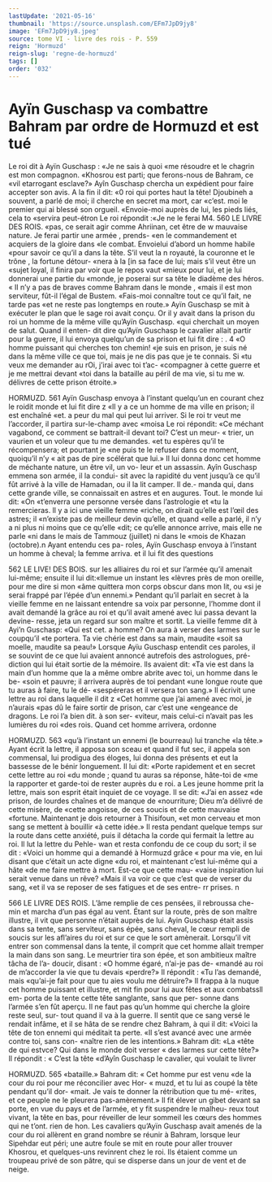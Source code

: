 ```yaml
---
lastUpdate: '2021-05-16'
thumbnail: 'https://source.unsplash.com/EFm7JpD9jy8'
image: 'EFm7JpD9jy8.jpeg'
source: tome VI - livre des rois - P. 559
reign: 'Hormuzd'
reign-slug: 'regne-de-hormuzd'
tags: []
order: '032'
---
```


# Ayïn Guschasp va combattre Bahram par ordre de Hormuzd et est tué

Le roi dit à Ayïn Guschasp : «Je ne sais à quoi «me résoudre et le chagrin est mon compagnon. «Khosrou est parti; que ferons-nous de Bahram, ce «vil etarrogant esclave?» Ayîn Guschasp chercha un expédient pour faire accepter son avis. A la fin il dit: «0 roi qui portes haut la tête! Djoubineh a souvent, a parlé de moi; il cherche en secret ma mort, car «c’est. moi le premier qui ai blessé son orgueil. «Envoie-moi auprès de lui, les pieds liés, cela to «servira peut-étron Le roi répondit :«Je ne le ferai
M4.
560 LE LIVRE DES ROIS.
«pas, ce serait agir comme Ahriinan, cet être de w mauvaise nature. Je ferai partir une armée , prends- «en le commandement et acquiers de la gloire dans «le combat. Envoielui d’abord un homme habile «pour savoir ce qu’il a dans la tête. S’il veut la
n royauté, la couronne et le trône , la fortune détour- «nera à la [in sa face de lui; mais s’il veut être un «sujet loyal, il finira par voir que le repos vaut «mieux pour lui, et je lui donnerai une partie du «monde, je poserai sur sa tête le diadème des héros.
« Il n’y a pas de braves comme Bahram dans le monde , «mais il est mon serviteur, fût-il l’égal de Bustem. «Fais-moi connaître tout ce qu’il fait, ne tarde pas
«et ne reste pas longtemps en route.»
Ayïn Guschasp se mit à exécuter le plan que le
sage roi avait conçu. Or il y avait dans la prison du roi un homme de la même ville qu’Ayïn Guschasp.
«qui cherchait un moyen de salut. Quand il enten- dit dire qu’Ayïn Guschasp le cavalier allait partir pour la guerre, il lui envoya quelqu’un de sa prison
et lui fit dire : . 4
«O homme puissant qui cherches ton chemin!
«je suis en prison, je suis né dans la même ville
ce que toi, mais je ne dis pas que je te connais. Si «tu veux me demander au rOi, j’irai avec toi t’ac-
«compagner à cette guerre et je me mettrai devant
«toi dans la bataille au péril de ma vie, si tu me w. délivres de cette prison étroite.»

HORMUZD. 561 Ayïn Guschasp envoya à l’instant quelqu’un en
courant chez le roidit monde et lui fit dire z «Il y a ce un homme de ma ville en prison; il est enchaîné
«et. a peur du mal qui peut lui arriver. Si le roi tr veut me l’accorder, il partira sur-le-champ avec «moisa Le roi répondit: «Ce méchant vagabond,
ce comment se battrait-il devant toi? C’est un meur-
« trier, un vaurien et un voleur que tu me demandes.
«et tu espères qu’il te récompensera; et pourtant je
«ne puis te le refuser dans ce moment, quoiqu’il n’y
« ait pas de pire scélérat que lui.» Il lui donna donc
cet homme de méchante nature, un être vil, un vo-
leur et un assassin.
Ayîn Guschasp emmena son armée, il la condui-
sit avec la rapidité du vent jusqu’à ce qu’il fût arrivé
à la ville de Hamadan, ou il la lit camper. Il de.- manda qui, dans cette grande ville, se connaissait en astres et en augures. Tout. le monde lui dit: «On
«t’enverra une personne versée dans l’astrologie et
«tu la remercieras. ll y a ici une vieille femme «riche, on dirait qu’elle est l’œil des astres; il «n’existe pas de meilleur devin qu’elle, et quand
«elle a parlé, il n’y a ni plus ni moins que ce qu’elle
«dit; ce qu’elle annonce arrive, mais elle ne parle
«ni dans le mais de Tammouz (juillet) ni dans le «mois de Khazan (octobre).n Ayant entendu ces pa- roles, Ayïn Guschasp envoya à l’instant un homme
à cheval; la femme arriva. et il lui fit des questions

562 LE LIVE! DES BOIS.
sur les alliaires du roi et sur l’armée qu’il amenait
lui-même; ensuite il lui dit:«llemue un instant les
«lèvres près de mon oreille, pour me dire si mon
«âme quittera mon corps obscur dans mon lit, ou «si je serai frappé par l’épée d’un ennemi.»
Pendant qu’il parlait en secret à la vieille femme
en ne laissant entendre sa voix par personne, l’homme dont il avait demandé la grâce au roi et
qu’il avait amené avec lui passa devant la devine- resse, jeta un regard sur son maître et sortit. La vieille femme dit à Ayi’n Guschasp: «Qui est cet.
a homme? On aura à verser des larmes sur le coupqu’il
«te portera. Ta vie chérie est dans sa main, maudite «soit sa moelle, maudite sa peau!» Lorsque Ayïu Guschasp entendit ces paroles, il se souvint de ce que lui avaient annoncé autrefois des astrologues, pré- diction qui lui était sortie de la mémoire. lls avaient
dit: «Ta vie est dans la main d’un homme que la
a même ombre abrite avec toi, un homme dans le be- «soin et pauvre; il arrivera auprès de toi pendant «une longue route que tu auras à faire, tu le dé- «sespéreras et il versera ton sang.»
Il écrivit une lettre au roi dans laquelle il dit z «Cet homme que j’ai amené avec moi, je n’aurais
«pas dû le faire sortir de prison, car c’est une «engeance de dragons. Le roi l’a bien dit. à son ser- «viteur, mais celui-ci n’avait pas les lumières du roi «des rois. Quand cet homme arrivera, ordonne

HORMUZD. 563 «qu’à l’instant un ennemi (le bourreau) lui tranche
«la tête.» Ayant écrit la lettre, il apposa son sceau
et quand il fut sec, il appela son commensal, lui prodigua des éloges, lui donna des présents et eut
la bassesse de le bénir longuement. Il lui dit: «Porte rapidement et en secret cette lettre au roi «du monde ; quand tu auras sa réponse, hâte-toi de «me la rapporter et garde-toi de rester auprès du e roi. a
Les jeune homme prit la lettre, mais son esprit était inquiet de ce voyage. Il se dit: «J’ai en assez
«de prison, de lourdes chaînes et de manque de «nourriture; Dieu m’a délivré de cette misère, de
«cette angoisse, de ces soucis et de cette mauvaise «fortune. Maintenant je dois retourner à Thisifoun, «et mon cerveau et mon sang se mettent à bouillir «à cette idée.» Il resta pendant quelque temps sur la route dans cette anxiété, puis il détacha la corde
qui fermait la lettre au roi. Il lut la lettre du Pehle- wan et resta confondu de ce coup du sort; il se dit : «Voici un homme qui a demandé à Hormuzd grâce
« pour ma vie, en lui disant que c’était un acte digne
«du roi, et maintenant c’est lui-même qui a hâte
«de me faire mettre à mort. Est-ce que cette mau- «vaise inspiration lui serait venue dans un rêve? «Mais il va voir ce que c’est que de verser du sang,
«et il va se reposer de ses fatigues et de ses entre- rr prises. n

566 LE LIVRE DES ROIS.
L’âme remplie de ces pensées, il rebroussa che-
min et marcha d’un pas égal au vent. Étant sur la route, près de son maître illustre, il vit que personne n’était auprès de lui. Ayin Guschasp était assis dans
sa tente, sans serviteur, sans épée, sans cheval, le
cœur rempli de soucis sur les afl’aires du roi et sur
ce que le sort amènerait. Lorsqu’il vit entrer son
commensal dans la tente, il comprit que cet homme
allait tremper la main dans son sang. Le meurtrier tira son épée, et son ambitieux maître tâcha de l’a-
doucir, disant : «O homme égaré, n’ai-je pas de- «mandé au roi de m’accorder la vie que tu devais «perdre?» Il répondit : «Tu l’as demandé, mais «qu’ai-je fait pour que tu aies voulu me détruire?»
Il frappa à la nuque cet homme puissant et illustre, et mit fin pour lui aux fêtes et aux combatssll em- porta de la tente cette tête sanglante, sans que per- sonne dans l’armée s’en fût aperçu. Il ne faut pas
qu’un homme qui cherche la gloire reste seul, sur- tout quand il va à la guerre.
Il sentit que ce sang versé le rendait infâme, et il se hâta de se rendre chez Bahram, à qui il dit: «Voici la tête de ton ennemi qui méditait ta perte. «Il s’est avancé avec une armée contre toi, sans con- «naître rien de les intentions.» Bahram dit: «La «tête de qui estvce? Qui dans le monde doit verser « des larmes sur cette tête?» Il répondit : « C’est la tête «d’Ayîn Guschasp le cavalier, qui voulait te livrer

HORMUZD. 565 «bataille.» Bahram dit: « Cet homme pur est venu
«de la cour du roi pour me réconcilier avec Hor- « muzd, et tu lui as coupé la tête pendant qu’il dor- «mait. Je vais te donner la rétribution que tu mé- «rites, et ce peuple ne le pleurera pas-amèrement.» Il fit élever un gibet devant sa porte, en vue du pays et de l’armée, et y fit suspendre le malheu- reux tout vivant, la tête en bas, pour réveiller de leur sommeil les cœurs des hommes qui ne t’ont. rien de hon.
Les cavaliers qu’Ayïn Guschasp avait amenés de la
cour du roi allèrent en grand nombre se réunir à Bahram, lorsque leur Sipehdar eut péri; une autre foule se mit en route pour aller trouver Khosrou, et quelques-uns revinrent chez le roi. Ils étaient comme un troupeau privé de son pâtre, qui se disperse dans un jour de vent et de neige.
